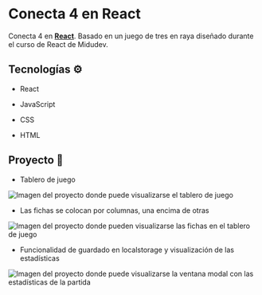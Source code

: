 # Conecta 4 en React

Conecta 4 en **[React](https://react.dev/)**. Basado en un juego de tres en raya diseñado durante el curso de React de Midudev.

## Tecnologías ⚙

- React

- JavaScript

- CSS

- HTML

## Proyecto 🚀

- Tablero de juego

![Imagen del proyecto donde puede visualizarse el tablero de juego](https://github.com/user-attachments/assets/f63b42d6-fdfd-4b5b-8542-c7eec4abc424)

- Las fichas se colocan por columnas, una encima de otras

![Imagen del proyecto donde pueden visualizarse las fichas en el tablero de juego](https://github.com/user-attachments/assets/64cdf2b1-d6f6-45ec-b37a-b95bdede3f9d)

- Funcionalidad de guardado en localstorage y visualización de las estadísticas

![Imagen del proyecto donde puede visualizarse la ventana modal con las estadísticas de la partida](https://github.com/user-attachments/assets/1499609d-b092-45dc-8380-0aa68f663e06)
